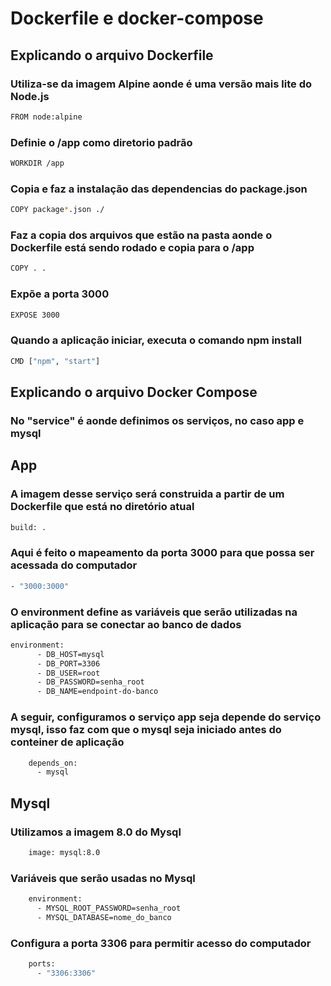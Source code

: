 # Dockerfile e docker-compose

## Explicando o arquivo Dockerfile

### Utiliza-se da imagem Alpine aonde é uma versão mais lite do Node.js
```bash
FROM node:alpine
```
### Definie o /app como diretorio padrão
```bash
WORKDIR /app
```
### Copia e faz a instalação das dependencias do package.json
```bash
COPY package*.json ./
```
### Faz a copia dos arquivos que estão na pasta aonde o Dockerfile está sendo rodado e copia para o /app
```bash
COPY . .
```
### Expõe a porta 3000
```bash
EXPOSE 3000
```
### Quando a aplicação iniciar, executa o comando npm install
```bash
CMD ["npm", "start"]
```

## Explicando o arquivo Docker Compose

### No "service" é aonde definimos os serviços, no caso app e mysql
## App
### A imagem desse serviço será construida a partir de um Dockerfile que está no diretório atual
```bash
build: .
```
### Aqui é feito o mapeamento da porta 3000 para que possa ser acessada do computador
```bash
- "3000:3000"
```
### O environment define as variáveis que serão utilizadas na aplicação para se conectar ao banco de dados
```bash
environment:
      - DB_HOST=mysql
      - DB_PORT=3306
      - DB_USER=root
      - DB_PASSWORD=senha_root
      - DB_NAME=endpoint-do-banco
```
### A seguir, configuramos o serviço app seja depende do serviço mysql, isso faz com que o mysql seja iniciado antes do conteiner de aplicação
```bash
    depends_on:
      - mysql
```
## Mysql
### Utilizamos a imagem 8.0 do Mysql
```bash
    image: mysql:8.0
```
### Variáveis que serão usadas no Mysql
```bash
    environment:
      - MYSQL_ROOT_PASSWORD=senha_root
      - MYSQL_DATABASE=nome_do_banco
```
### Configura a porta 3306 para permitir acesso do computador
```bash
    ports:
      - "3306:3306"
```
